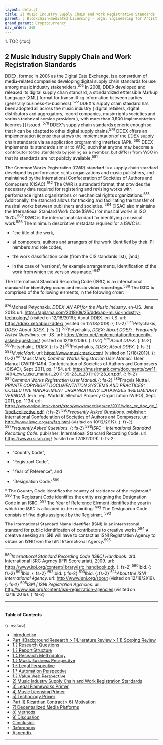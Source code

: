 ```yaml
---
layout: default
title: 2) Music Industry Supply Chain and Work Registration Standards    
parent: § Blockchain-mediated Licensing - Legal Engineering for Artist Empowerment  
grand_parent: Cryptocurrency 
nav_order: 200 
---
```

<style>
.dont-break-out {
  /* These are technically the same, but use both */
  overflow-wrap: break-word;
  word-wrap: break-word;

  -ms-word-break: break-all;
  /* This is the dangerous one in WebKit, as it breaks things wherever */
  word-break: break-all;
  /* Instead use this non-standard one: */
  word-break: break-word;
}

.youtube-container {
    position: relative;
    width: 100%;
    height: 0;
    padding-bottom: 56.25%;
}
.youtube-video {
    position: absolute;
    top: 0;
    left: 0;
    width: 100%;
    height: 100%;
}

</style>

<div class="dont-break-out" markdown="1">
1. TOC
{:toc}

## 2 Music Industry Supply Chain and Work Registration Standards
DDEX, formed in 2006 as the  Digital Data Exchange,  is a consortium of media-related companies developing digital supply chain standards for use among music industry stakeholders.<sup>576</sup> In 2008, DDEX developed and released its digital supply chain standard, a standardized eXtensible Markup Language (XML) format for transmitting information between parties (generally business-to-business).<sup>577</sup> DDEX's supply chain standard has been adopted all across the music industry ( digital retailers, digital distributors and aggregators, record companies, music rights societies and various technical service providers ), with  more than 3,500 implementation licences [] issued. <sup>578</sup> DDEX's supply chain standards generic enough so that it can be adapted to other digital supply chains.<sup>579</sup> DDEX offers an implementation license that allows the implementation of the DDEX supply chain standards via an application programming interface (API). <sup>580</sup> DDEX implements its standards similar to W3C, such that anyone may become a contributor to the standards by joining as a member, but differs from W3C in that its standards are not publicly available.<sup>581</sup>

The Common Works Registration (CWR) standard is a supply chain standard developed by performance rights organizations and music publishers, and maintained by the International Confederation of Societies of Authors and Composers (CISAC).<sup>582</sup> The CWR is a standard format, that provides the necessary data required for registering and revising works with performance rights organizations or mechanical rights organizations.<sup>583</sup> Additionally, the standard allows for tracking and facilitating the transfer of musical works  between publishers and societies. <sup>584</sup> CISAC also maintains the International Standard Work Code (ISWC) for musical works in ISO 15707.<sup>585</sup> ISWC is the international standard for identifying a musical work.<sup>586</sup> The minimum descriptive metadata required for a ISWC is:

- "the title of the work,

- all composers, authors and arrangers of the work identified by their IPI numbers and role codes,

- the work classification code (from the CIS standards list), [and]

- in the case of 'versions', for example arrangements, identification of the work from which the version was made."<sup>587</sup>

The International Standard Recording Code (ISRC) is an international standard for identifying sound and music video recordings.<sup>588</sup> The ISRC is comprised of the following elements, in the following order:

***
<sup>576</sup>Michael Petychakis. *DDEX: AN API for the Music Industry*. en-US. June 2018. url: https://apilama.com/2018/06/25/ddexapi-music-industry-technology/ (visited on 12/18/2019); About DDEX. en-US. url: https://ddex.net/about-ddex/ (visited on 12/18/2019).
{: fs-2}
<sup>577</sup>Petychakis, *DDEX; About DDEX.*
{: fs-2}
<sup>578</sup>Petychakis, *DDEX; About DDEX;* . *Frequently Asked Questions*. en-US. url: https://ddex.net/implementation/frequently-asked-questions/ (visited on 12/18/2019).
{: fs-2}
<sup>579</sup>*About DDEX.*
{: fs-2}
<sup>580</sup>Petychakis, *DDEX.*
{: fs-2}
<sup>581</sup>Petychakis, *DDEX; About DDEX.*
{: fs-2}
<sup>582</sup>*MusicMark*. url: https://www.musicmark.com/ (visited on 12/18/2019).
{: fs-2}
<sup>583</sup>MusicMark; *Common Works Registration User Manual.* User Manual CWR11-1494. Confederation of Societies of Authors and Composers (CISAC), Sept. 2011, pp. 1"54. url: https://musicmark.com/documents/cwr11-1494_cwr_user_manual_2011-09-23_e_2011-09-23_en.pdf.
{: fs-2}
<sup>584</sup>C*ommon Works Registration User Manual.*
{: fs-2}
<sup>585</sup>Fraçois Nuttall. *PRIVATE COPYRIGHT DOCUMENTATION SYSTEMS AND PRACTICES: COLLECTIVE MANAGEMENT ORGANIZATIONS' DATABASES (PRELIMINARY VERSION)*. tech. rep. World Intellectual Property Organization (WIPO), Sept. 2011, pp. 1"34. url: https://www.wipo.int/export/sites/www/meetings/en/2011/wipo_cr_doc_ge_11/pdf/collective.pdf.
{: fs-2}
<sup>586</sup>*Frequently Asked Questions.* publisher: International Confederation of Societies of Authors and Composers. url: http://www.iswc.org/en/faq.html (visited on 10/12/2019).
{: fs-2}
<sup>587</sup>*Frequently Asked Questions.*
{: fs-2}
<sup>588</sup>*ISRC - International Standard Recording Code.* publisher: International Standard Recording Code. url: https://www.usisrc.org/ (visited on 12/18/2019).
{: fs-2}
***

- "Country Code",

- "Registrant Code",

- "Year of Reference", and

- "Designation Code."<sup>589</sup>

" The Country Code identifies the country of residence of the registrant." <sup>590</sup>  The Registrant Code identifies the entity assigning the Designation Code in an ISRC. <sup>591</sup>  The Year of Reference Element identifies the year in which the ISRC is allocated to the recording. <sup>592</sup>  The Designation Code consists of five digits assigned by the Registrant. <sup>593</sup>
 
 The International Standard Name Identifier (ISNI) is an international standard for public identification of contributors to creative works.<sup>594</sup> A creative seeking an ISNI will have to contact an ISNI Registration Agency to obtain an ISNI from the ISNI International Agency.<sup>595</sup>
 
 ***
<sup>589</sup>*International Standard Recording Code (ISRC) Handbook*. 3rd. International ISRC Agency (IFPI Secretariat), 2009. url: https://www.ifpi.org/content/library/isrc_handbook.pdf.
{: fs-2}
<sup>590</sup>Ibid.
{: fs-2}
<sup>591</sup>Ibid.
{: fs-2}
<sup>592</sup>Ibid.
{: fs-2}
<sup>593</sup>Ibid.
{: fs-2}
<sup>594</sup>*About the ISNI International Agency.* url: http://www.isni.org/about (visited on 12/18/2019).
{: fs-2}
<sup>595</sup>*ISNI | ISNI Registration Agencies*. url: http://www.isni.org/content/isni-registration-agencies (visited on 12/18/2019).
{: fs-2}
***

***

#### Table of Contents
{: .no_toc}

<ul><li> <a href="/docs/cryptocurrency/blockchain-mediated-licensing-1/">Introduction</a></li><li> <a href="/docs/cryptocurrency/blockchain-mediated-licensing-2/">Part I)Background Research &gt; 1)Literature Review &gt; 1.1) Scoping Review</a></li><li> <a href="/docs/cryptocurrency/blockchain-mediated-licensing-3/">1.2 Research Questions</a></li><li> <a href="/docs/cryptocurrency/blockchain-mediated-licensing-4/">1.3 Report Structure</a></li><li> <a href="/docs/cryptocurrency/blockchain-mediated-licensing-5/">1.4 Research Methodology</a></li><li> <a href="/docs/cryptocurrency/blockchain-mediated-licensing-6/">1.5 Music Business Perspective</a></li><li> <a href="/docs/cryptocurrency/blockchain-mediated-licensing-7/">1.6 Legal Perspective</a></li><li> <a href="/docs/cryptocurrency/blockchain-mediated-licensing-8/">1.7 Automation Perspective</a></li><li> <a href="/docs/cryptocurrency/blockchain-mediated-licensing-9/">1.8 Value Web Perspective</a></li><li> <a href="/docs/cryptocurrency/blockchain-mediated-licensing-20/">2) Music Industry Supply Chain and Work Registration Standards</a></li><li> <a href="/docs/cryptocurrency/blockchain-mediated-licensing-30/">3) Legal Frameworks Primer</a></li><li> <a href="/docs/cryptocurrency/blockchain-mediated-licensing-40/">4) Music Licensing Primer</a></li><li> <a href="/docs/cryptocurrency/blockchain-mediated-licensing-50/">5) Technology Primer</a></li><li> <a href="/docs/cryptocurrency/blockchain-mediated-licensing-60/">Part II) Ricardian Contract &gt; 6) Motivation</a></li><li> <a href="/docs/cryptocurrency/blockchain-mediated-licensing-70/">7) Decentralized Media Platforms</a></li><li> <a href="/docs/cryptocurrency/blockchain-mediated-licensing-80/">8) Methods</a></li><li> <a href="/docs/cryptocurrency/blockchain-mediated-licensing-90/">9) Discussion</a></li><li> <a href="/docs/cryptocurrency/blockchain-mediated-licensing-100/">Conclusion</a></li><li> <a href="/docs/cryptocurrency/blockchain-mediated-licensing-110/">References</a></li><li> <a href="/docs/cryptocurrency/blockchain-mediated-licensing-120/">Appendix</a></li></ul>

***

</div>
